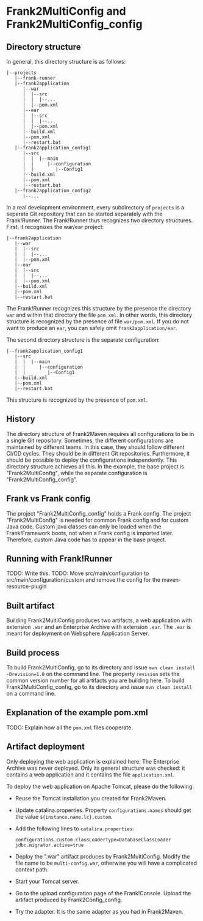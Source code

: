 # Frank2MultiConfig and Frank2MultiConfig_config

## Directory structure

In general, this directory structure is as follows:

    |--projects
       |--frank-runner
       |--frank2application
          |--war
          |  |--src
          |  |  |--...
          |  |--pom.xml
          |--ear
          |  |--src
          |  |  |--...
          |  |--pom.xml
          |--build.xml
          |--pom.xml
          |--restart.bat
       |--frank2application_config1
          |--src
          |  |  |--main
          |  |     |--configuration
          |  |        |--Config1
          |--build.xml
          |--pom.xml
          |--restart.bat
       |--frank2application_config2
          |--...

In a real development environment, every subdirectory of `projects` is a separate Git repository that can be started separately with the Frank!Runner. The Frank!Runner thus recognizes two directory structures. First, it recognizes the war/ear project:

    |--frank2application
       |--war
       |  |--src
       |  |  |--...
       |  |--pom.xml
       |--ear
       |  |--src
       |  |  |--...
       |  |--pom.xml
       |--build.xml
       |--pom.xml
       |--restart.bat

The Frank!Runner recognizes this structure by the presence the directory `war` and within that directory the file `pom.xml`. In other words, this directory structure is recognized by the presence of file `war/pom.xml`. If you do not want to produce an `ear`, you can safely omit `frank2application/ear`.

The second directory structure is the separate configuration:

    |--frank2application_config1
       |--src
       |  |  |--main
       |  |     |--configuration
       |  |        |--Config1
       |--build.xml
       |--pom.xml
       |--restart.bat

This structure is recognized by the presence of `pom.xml`.

## History

The directory structure of Frank2Maven requires all configurations to be in a single Git repository. Sometimes, the different configurations are maintained by different teams. In this case, they should follow different CI/CD cycles. They should be in different Git repositories. Furthermore, it should be possible to deploy the configurations independently. This directory structure achieves all this. In the example, the base project is "Frank2MultiConfig", while the separate configuration is "Frank2MultiConfig_config".

## Frank vs Frank config

The project "Frank2MultiConfig_config" holds a Frank config. The project "Frank2MultiConfig" is needed for common Frank config and for custom Java code. Custom java classes can only be loaded when the Frank!Framework boots, not when a Frank config is imported later. Therefore, custom Java code has to appear in the base project.

## Running with Frank!Runner

TODO: Write this.
TODO: Move src/main/configuration to src/main/configuration/custom and remove the config for the maven-resource-plugin

## Built artifact

Building Frank2MultiConfig produces two artifacts, a web application with extension `.war` and an Enterprise Archive with extension `.ear`. The `.ear` is meant for deployment on Websphere Application Server.

## Build process

To build Frank2MultiConfig, go to its directory and issue `mvn clean install -Drevision=1.0` on the command line. The property `revision` sets the common version number for all artifacts you are building here. To build Frank2MultiConfig_config, go to its directory and issue `mvn clean install` on a command line.

## Explanation of the example pom.xml

TODO: Explain how all the `pom.xml` files cooperate.

## Artifact deployment

Only deploying the web application is explained here. The Enterprise Archive was never deployed. Only its general structure was checked: it contains a web application and it contains the file `application.xml`.

To deploy the web application on Apache Tomcat, please do the following:

* Reuse the Tomcat installation you created for Frank2Maven.
* Update catalina.properties. Property `configurations.names` should get the value `${instance.name.lc},custom`.
* Add the following lines to `catalina.properties`:

      configurations.custom.classLoaderType=DatabaseClassLoader
      jdbc.migrator.active=true

* Deploy the ".war" artifact produces by Frank2MultiConfig. Modify the file name to be `multi-config.war`, otherwise you will have a complicated context path.
* Start your Tomcat server.
* Go to the upload configuration page of the Frank!Console. Upload the artifact produced by Frank2Config_config.
* Try the adapter. It is the same adapter as you had in Frank2Maven.
